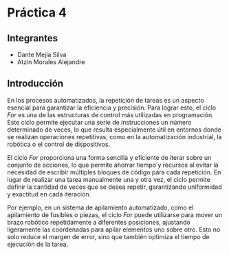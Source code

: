 # Práctica 4

## Integrantes

- Dante Mejía Silva
- Atzin Morales Alejandre

## Introducción

En los procesos automatizados, la repetición de tareas es un aspecto esencial para garantizar la eficiencia y precisión. Para lograr esto, el ciclo *For* es una de las estructuras de control más utilizadas en programación. Este ciclo permite ejecutar una serie de instrucciones un número determinado de veces, lo que resulta especialmente útil en entornos donde se realizan operaciones repetitivas, como en la automatización industrial, la robótica o el control de dispositivos.

El ciclo *For* proporciona una forma sencilla y eficiente de iterar sobre un conjunto de acciones, lo que permite ahorrar tiempo y recursos al evitar la necesidad de escribir múltiples bloques de código para cada repetición. En lugar de realizar una tarea manualmente una y otra vez, el ciclo permite definir la cantidad de veces que se desea repetir, garantizando uniformidad y exactitud en cada iteración.

Por ejemplo, en un sistema de apilamiento automatizado, como el apilamiento de fusibles o piezas, el ciclo *For* puede utilizarse para mover un brazo robótico repetidamente a diferentes posiciones, ajustando ligeramente las coordenadas para apilar elementos uno sobre otro. Esto no solo reduce el margen de error, sino que también optimiza el tiempo de ejecución de la tarea.


